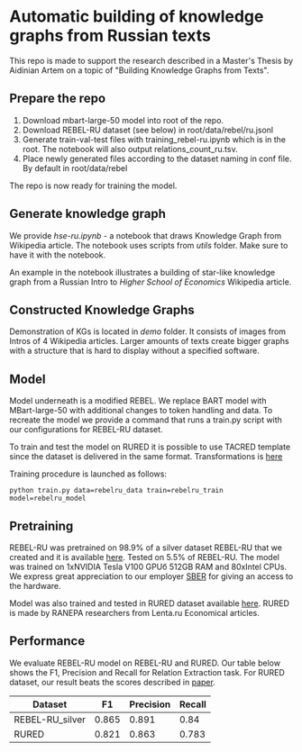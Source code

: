 # Automatic building of knowledge graphs from Russian texts
This repo is made to support the research described in a Master's Thesis by Aidinian Artem on a topic of "Building Knowledge Graphs from Texts".

## Prepare the repo
1) Download mbart-large-50 model into root of the repo.
2) Download REBEL-RU dataset (see below) in root/data/rebel/ru.jsonl
3) Generate train-val-test files with training_rebel-ru.ipynb which is in the root. The notebook will also output relations_count_ru.tsv.
4) Place newly generated files according to the dataset naming in conf file. By default in root/data/rebel

The repo is now ready for training the model.

## Generate knowledge graph
We provide *hse-ru.ipynb* - a notebook that draws Knowledge Graph from Wikipedia article.
The notebook uses scripts from *utils* folder. Make sure to have it with the notebook.

An example in the notebook illustrates a building of star-like knowledge graph from a Russian Intro to *Higher School of Economics* Wikipedia article.

## Constructed Knowledge Graphs
Demonstration of KGs is located in *demo* folder. It consists of images from Intros of 4 Wikipedia articles. Larger amounts of texts create bigger graphs with a structure that is hard to display without a specified software. 

## Model
Model underneath is a modified REBEL. We replace BART model with MBart-large-50 with additional changes to token handling and data. 
To recreate the model we provide a command that runs a train.py script with our configurations for REBEL-RU dataset.

To train and test the model on RURED it is possible to use TACRED template since the dataset is delivered in the same format. Transformations is [here](https://github.com/InstituteForIndustrialEconomics/rured/blob/master/convert_brat_to_tacred.py)

Training procedure is launched as follows:
```
python train.py data=rebelru_data train=rebelru_train model=rebelru_model
```

## Pretraining
REBEL-RU was pretrained on 98.9% of a silver dataset REBEL-RU that we created and it is available [here](https://huggingface.co/datasets/InfroLab/REBEL-RU). Tested on 5.5% of REBEL-RU.
The model was trained on 1xNVIDIA Tesla V100 GPUб 512GB RAM and 80xIntel CPUs. We express great appreciation to our employer [SBER](https://sber.ru/) for giving an access to the hardware.

Model was also trained and tested in RURED dataset available [here](https://github.com/InstituteForIndustrialEconomics/rured). RURED is made by RANEPA researchers from Lenta.ru Economical articles.

## Performance
We evaluate REBEL-RU model on REBEL-RU and RURED. Our table below shows the F1, Precision and Recall for Relation Extraction task.
For RURED dataset, our result beats the scores described in [paper](https://www.dialog-21.ru/media/5093/gordeevdiplusetal-031.pdf).

| Dataset         | F1    | Precision | Recall |
|-----------------|-------|-----------|--------|
| REBEL-RU_silver | 0.865 | 0.891     | 0.84   |
| RURED           | 0.821 | 0.863     | 0.783  |
